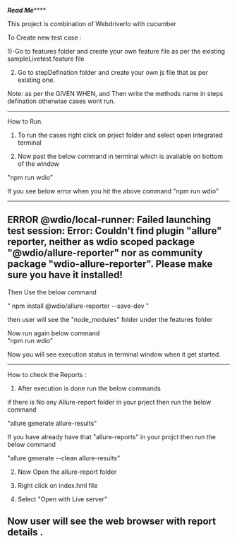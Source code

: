 *************Read Me*****************

This project is combination of WebdriverIo with cucumber

 To Create new test case : 

1)-Go to features folder  and create your own feature file as per the existing sampleLivetest.feature file

2) Go to stepDefination folder and create your own js file that as per existing one.

Note: as per the GIVEN WHEN, and Then write the methods name in steps defination otherwise cases wont run.

---------------

How to Run. 



1) To  run the cases right click on prject folder and select open integrated terminal 

2) Now past the below command in terminal which is available on bottom of the window

"npm run wdio"


If you see below error when you hit the above command  "npm run wdio"

-----------------------------------------------------------------------------------------------------
ERROR @wdio/local-runner: Failed launching test session: Error: Couldn't find plugin "allure" reporter, neither as wdio scoped package "@wdio/allure-reporter" nor as community package "wdio-allure-reporter". Please make sure you have it installed!
------------------------------------------------------------------------------------------------------


Then Use the below command 

" npm install @wdio/allure-reporter --save-dev "

then user will see the "node_modules" folder under the features folder

Now run again below  command  
"npm run wdio"

Now you will see execution status  in terminal window when it get started.

-----------------------------------------------------------------------

How to check the Reports :

1) After execution is done run the below commands 

if there is No any Allure-report folder in your prject  then run the below command

"allure generate allure-results"

If you have already have that  "allure-reports" in your projct then run the below command

"allure generate --clean allure-results"

2) Now Open the allure-report folder 

3) Right click on index.hml file

4) Select "Open with Live server"


Now user will see the web browser with report details .
---------------------------------------------------------------------------------------------